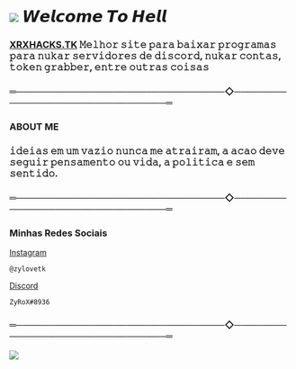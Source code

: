 # ![](https://cdn.discordapp.com/emojis/819343677293068288.webp?size=96&quality=lossless) 𝙒𝙚𝙡𝙘𝙤𝙢𝙚 𝙏𝙤 𝙃𝙚𝙡𝙡 

### [ XRXHACKS.TK](https://xrxhacks.tk/) 𝙼𝚎𝚕𝚑𝚘𝚛 𝚜𝚒𝚝𝚎 𝚙𝚊𝚛𝚊 𝚋𝚊𝚒𝚡𝚊𝚛 𝚙𝚛𝚘𝚐𝚛𝚊𝚖𝚊𝚜 𝚙𝚊𝚛𝚊 𝚗𝚞𝚔𝚊𝚛 𝚜𝚎𝚛𝚟𝚒𝚍𝚘𝚛𝚎𝚜 𝚍𝚎 𝚍𝚒𝚜𝚌𝚘𝚛𝚍, 𝚗𝚞𝚔𝚊𝚛 𝚌𝚘𝚗𝚝𝚊𝚜, 𝚝𝚘𝚔𝚎𝚗 𝚐𝚛𝚊𝚋𝚋𝚎𝚛, 𝚎𝚗𝚝𝚛𝚎 𝚘𝚞𝚝𝚛𝚊𝚜 𝚌𝚘𝚒𝚜𝚊𝚜
### ═────────────────────────────────◇────────────────────────────────═
### ABOUT ME
### 𝚒𝚍𝚎𝚒𝚊𝚜 𝚎𝚖 𝚞𝚖 𝚟𝚊𝚣𝚒𝚘 𝚗𝚞𝚗𝚌𝚊 𝚖𝚎 𝚊𝚝𝚛𝚊𝚒𝚛𝚊𝚖, 𝚊 𝚊𝚌𝚊𝚘 𝚍𝚎𝚟𝚎 𝚜𝚎𝚐𝚞𝚒𝚛 𝚙𝚎𝚗𝚜𝚊𝚖𝚎𝚗𝚝𝚘 𝚘𝚞 𝚟𝚒𝚍𝚊, 𝚊 𝚙𝚘𝚕𝚒𝚝𝚒𝚌𝚊 𝚎 𝚜𝚎𝚖 𝚜𝚎𝚗𝚝𝚒𝚍𝚘.
### ═────────────────────────────────◇────────────────────────────────═
### Minhas Redes Sociais
[Instagram](https://instagram.com/zylovetk)
```
@zylovetk
```
[Discord](https://discord.com/users/1029397925610143874)
```
ZyRoX#8936
```


### ═────────────────────────────────◇────────────────────────────────═

![](https://media.discordapp.net/attachments/1034534102352801854/1037555140103766066/s5gsP8Y_1_1.jpg)

